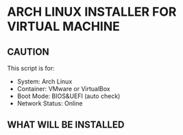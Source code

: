 # ARCH LINUX INSTALLER FOR VIRTUAL MACHINE

## CAUTION
This script is for:
- System: Arch Linux
- Container: VMware or VirtualBox
- Boot Mode: BIOS&UEFI (auto check)
- Network Status: Online

## WHAT WILL BE INSTALLED

